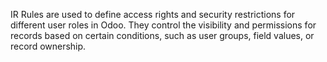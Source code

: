 IR Rules are used to define access rights and security restrictions for different user roles in Odoo. They control the visibility and permissions for records based on certain conditions, such as user groups, field values, or record ownership.